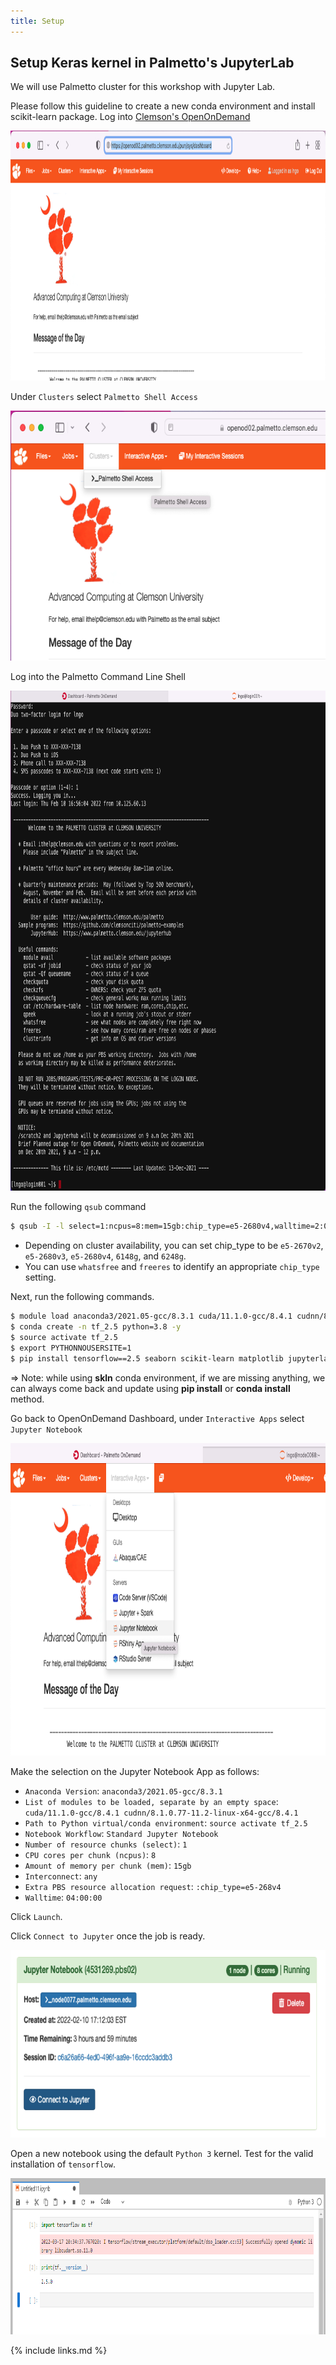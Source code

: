 ```yaml
---
title: Setup
---
```

Setup Keras kernel in Palmetto's JupyterLab
---

We will use Palmetto cluster for this workshop with Jupyter Lab.

Please follow this guideline to create a new conda environment and install scikit-learn package.
Log into [Clemson's OpenOnDemand](https://openod02.palmetto.clemson.edu/)

<img src="fig/setup/01.png" style="height:400px">

Under `Clusters` select `Palmetto Shell Access`

<img src="fig/setup/02.png" style="height:400px">

Log into the Palmetto Command Line Shell

<img src="fig/setup/03.png" style="height:800px">

Run the following `qsub` command

```bash
$ qsub -I -l select=1:ncpus=8:mem=15gb:chip_type=e5-2680v4,walltime=2:00:00
```

- Depending on cluster availability, you can set chip_type to be `e5-2670v2`, `e5-2680v3`,
`e5-2680v4`, `6148g`, and `6248g`. 
- You can use `whatsfree` and `freeres` to identify an appropriate `chip_type` setting. 

Next, run the following commands. 

```bash
$ module load anaconda3/2021.05-gcc/8.3.1 cuda/11.1.0-gcc/8.4.1 cudnn/8.1.0.77-11.2-linux-x64-gcc/8.4.1
$ conda create -n tf_2.5 python=3.8 -y
$ source activate tf_2.5
$ export PYTHONNOUSERSITE=1
$ pip install tensorflow==2.5 seaborn scikit-learn matplotlib jupyterlab
```

=> Note: while using **skln** conda environment, if we are missing anything, we can always come back and update using **pip install**
or **conda install** method.

Go back to OpenOnDemand Dashboard, under `Interactive Apps` select `Jupyter Notebook`

<img src="fig/setup/04.png" style="height:500px">

Make the selection on the Jupyter Notebook App as follows:

- `Anaconda Version`: `anaconda3/2021.05-gcc/8.3.1`
- `List of modules to be loaded, separate by an empty space`: `cuda/11.1.0-gcc/8.4.1 cudnn/8.1.0.77-11.2-linux-x64-gcc/8.4.1` 
- `Path to Python virtual/conda environment`: `source activate tf_2.5`
- `Notebook Workflow`: `Standard Jupyter Notebook`
- `Number of resource chunks (select)`: `1`
- `CPU cores per chunk (ncpus)`: `8`
- `Amount of memory per chunk (mem)`: `15gb`
- `Interconnect`: `any`
- `Extra PBS resource allocation request`: `:chip_type=e5-268v4`
- `Walltime`: `04:00:00`

Click `Launch`. 

Click `Connect to Jupyter` once the job is ready. 

<img src="fig/setup/05.png" style="height:300px">

Open a new notebook using the default `Python 3` kernel. Test for the valid installation of `tensorflow`. 

<img src="fig/setup/06.png" style="height:250px">


{% include links.md %}

